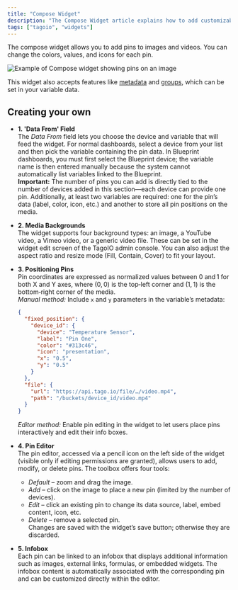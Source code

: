 ```yaml
---
title: "Compose Widget"
description: "The Compose Widget article explains how to add customizable pins to images and videos within TagoIO, including support for metadata and groups. It also outlines the main sections for configuring the widget: data source, media backgrounds, pin positioning, pin editor, and infobox settings."
tags: ["tagoio", "widgets"]
---
```

The compose widget allows you to add pins to images and videos. You can change the colors, values, and icons for each pin.

![Example of Compose widget showing pins on an image](/docs_imagem/tagoio/compose-widget-2.gif)

This widget also accepts features like [metadata](/docs/tagoio/devices/payload-parser/metadata.md) and [groups](/docs/tagoio/devices/grouping-variables.md), which can be set in your variable data.

## Creating your own

- **1. 'Data From' Field**  
  The *Data From* field lets you choose the device and variable that will feed the widget. For normal dashboards, select a device from your list and then pick the variable containing the pin data. In Blueprint dashboards, you must first select the Blueprint device; the variable name is then entered manually because the system cannot automatically list variables linked to the Blueprint.  
  **Important:** The number of pins you can add is directly tied to the number of devices added in this section—each device can provide one pin. Additionally, at least two variables are required: one for the pin’s data (label, color, icon, etc.) and another to store all pin positions on the media.

- **2. Media Backgrounds**  
  The widget supports four background types: an image, a YouTube video, a Vimeo video, or a generic video file. These can be set in the widget edit screen of the TagoIO admin console. You can also adjust the aspect ratio and resize mode (Fill, Contain, Cover) to fit your layout.

- **3. Positioning Pins**  
  Pin coordinates are expressed as normalized values between 0 and 1 for both X and Y axes, where (0, 0) is the top‑left corner and (1, 1) is the bottom‑right corner of the media.  
  *Manual method:* Include `x` and `y` parameters in the variable’s metadata:
  ```json
  {
    "fixed_position": {
      "device_id": {
        "device": "Temperature Sensor",
        "label": "Pin One",
        "color": "#313c46",
        "icon": "presentation",
        "x": "0.5",
        "y": "0.5"
      }
    },
    "file": {
      "url": "https://api.tago.io/file/…/video.mp4",
      "path": "/buckets/device_id/video.mp4"
    }
  }
  ```
  *Editor method:* Enable pin editing in the widget to let users place pins interactively and edit their info boxes.

- **4. Pin Editor**  
  The pin editor, accessed via a pencil icon on the left side of the widget (visible only if editing permissions are granted), allows users to add, modify, or delete pins. The toolbox offers four tools:  
  - *Default* – zoom and drag the image.  
  - *Add* – click on the image to place a new pin (limited by the number of devices).  
  - *Edit* – click an existing pin to change its data source, label, embed content, icon, etc.  
  - *Delete* – remove a selected pin.  
  Changes are saved with the widget’s save button; otherwise they are discarded.

- **5. Infobox**  
  Each pin can be linked to an infobox that displays additional information such as images, external links, formulas, or embedded widgets. The infobox content is automatically associated with the corresponding pin and can be customized directly within the editor.